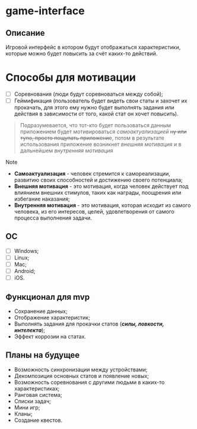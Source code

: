 # game-interface

## Описание 
Игровой интерфейс в котором будут отображаться характеристики, которые можно будет повысить за счёт каких-то действий.
# Способы для мотивации
- [ ] Соревнования (люди будут соревноваться между собой);
- [ ] Геймификация (пользователь будет видеть свои статы и захочет их прокачать, для этого ему нужно будет выполнять задания или действия в зависимости от того, какой стат он хочет повысить).
> Подразумевается, что тот-кто будет пользоваться данным приложением будет мотивироваться *самоактуализацией* ~~ну или тупо, просто пощупать приложение~~, потом в результате использования приложение возникнет *внешняя мотивация* и в дальнейшем *внутренняя мотивация*

> [!NOTE]
> - **Самоактуализация** - человек стремится к самореализации, развитию своих способностей и достижению своего потенциала;
> - **Внешняя мотивация** - это мотивация, когда человек действует под влиянием внешних стимулов, таких как награды, поощрения или избегание наказания;
> - **Внутренняя мотивация** - это мотивация, которая исходит из самого человека, из его интересов, целей, удовлетворения от самого процесса выполнения задачи.
## ОС
- [ ] Windows;
- [ ] Linux;
- [ ] Mac;
- [ ] Android;
- [ ] iOS.
## Функционал для mvp
+ Сохранение данных;
+ Отображение характеристик;
+ Выполнять задания для прокачки статов (***силы, ловкости, интелекта***);
+ Эффект коррозии на статах.
## Планы на будущее
+ Возможность синхронизации между устройствами;
+ Декомпозиция основных статов и появление новых;
+ Возможность соревнования с другими людьми в каких-то характеристиках;
+ Ранговая система;
+ Списки задач;
+ Мини игр;
+ Кланы;
+ Создание квестов.
